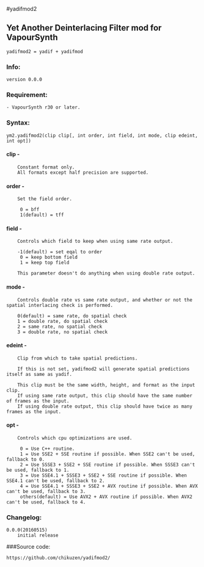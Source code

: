 #yadifmod2
## Yet Another Deinterlacing Filter mod  for VapourSynth

	yadifmod2 = yadif + yadifmod

### Info:

	version 0.0.0

### Requirement:
	- VapourSynth r30 or later.

### Syntax:

	ym2.yadifmod2(clip clip[, int order, int field, int mode, clip edeint, int opt])

####	clip -

		Constant format only.
		All formats except half precision are supported.

####	order -

		Set the field order.

		 0 = bff
		 1(default) = tff

####	field -

		Controls which field to keep when using same rate output.

		-1(default) = set eqal to order
		 0 = keep bottom field
		 1 = keep top field

		This parameter doesn't do anything when using double rate output.

####	mode -

		Controls double rate vs same rate output, and whether or not the spatial interlacing check is performed.

		0(default) = same rate, do spatial check
		1 = double rate, do spatial check
		2 = same rate, no spatial check
		3 = double rate, no spatial check

####	edeint -

		Clip from which to take spatial predictions.

		If this is not set, yadifmod2 will generate spatial predictions itself as same as yadif.

		This clip must be the same width, height, and format as the input clip.
		If using same rate output, this clip should have the same number of frames as the input.
		If using double rate output, this clip should have twice as many frames as the input.

####	opt -

		Controls which cpu optimizations are used.

		 0 = Use C++ routine.
		 1 = Use SSE2 + SSE routine if possible. When SSE2 can't be used, fallback to 0.
		 2 = Use SSSE3 + SSE2 + SSE routine if possible. When SSSE3 can't be used, fallback to 1.
		 3 = Use SSE4.1 + SSSE3 + SSE2 + SSE routine if possible. When SSE4.1 can't be used, fallback to 2.
		 4 = Use SSE4.1 + SSSE3 + SSE2 + AVX routine if possible. When AVX can't be used, fallback to 3.
		 others(default) = Use AVX2 + AVX routine if possible. When AVX2 can't be used, fallback to 4.

### Changelog:

	0.0.0(20160515)
		initial release


###Source code:

	https://github.com/chikuzen/yadifmod2/

